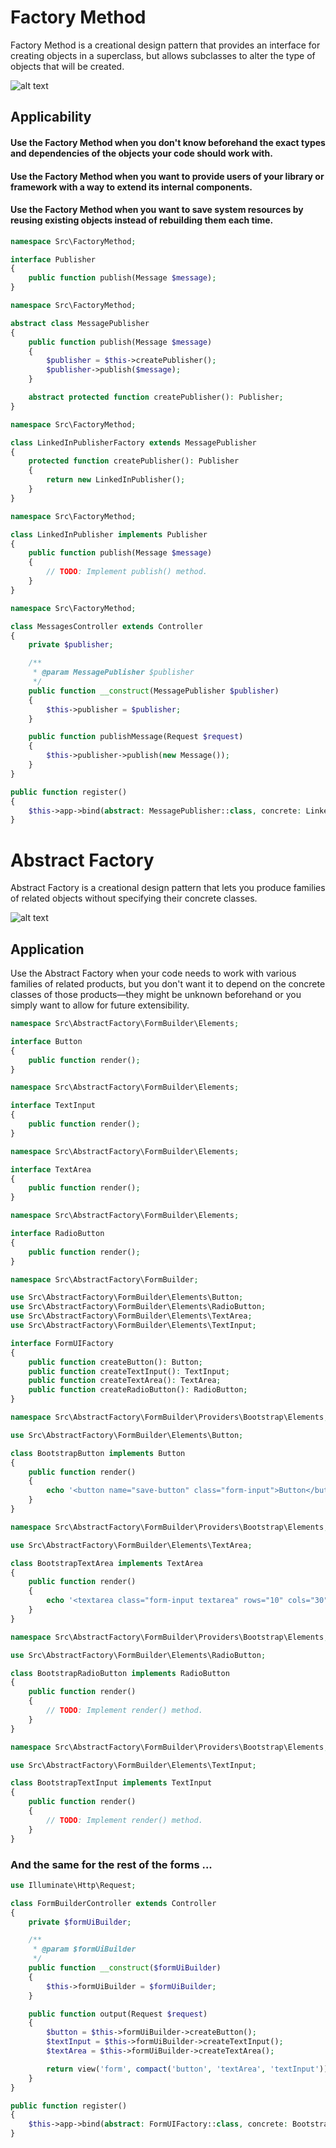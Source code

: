 # Factory Method 

Factory Method is a creational design pattern that provides an interface for creating objects in a superclass, but allows subclasses to alter the type of objects that will be created.


![alt text](image.png)



## Applicability

#### Use the Factory Method when you don't know beforehand the exact types and dependencies of the objects your code should work with.   
#### Use the Factory Method when you want to provide users of your library or framework with a way to extend its internal components.   
#### Use the Factory Method when you want to save system resources by reusing existing objects instead of rebuilding them each time.

```php
namespace Src\FactoryMethod;

interface Publisher
{
    public function publish(Message $message);
}
```

```php
namespace Src\FactoryMethod;

abstract class MessagePublisher
{
    public function publish(Message $message)
    {
        $publisher = $this->createPublisher();
        $publisher->publish($message);
    }

    abstract protected function createPublisher(): Publisher;
}
```

```php
namespace Src\FactoryMethod;

class LinkedInPublisherFactory extends MessagePublisher
{
    protected function createPublisher(): Publisher
    {
        return new LinkedInPublisher();
    }
}
```
```php
namespace Src\FactoryMethod;

class LinkedInPublisher implements Publisher
{
    public function publish(Message $message)
    {
        // TODO: Implement publish() method.
    }
}
```
```php
namespace Src\FactoryMethod;

class MessagesController extends Controller
{
    private $publisher;

    /**
     * @param MessagePublisher $publisher
     */
    public function __construct(MessagePublisher $publisher)
    {
        $this->publisher = $publisher;
    }

    public function publishMessage(Request $request)
    {
        $this->publisher->publish(new Message());
    }
}
```

```php
public function register()
{
    $this->app->bind(abstract: MessagePublisher::class, concrete: LinkedInPublisherFactory::class);
}
```

# Abstract Factory

Abstract Factory is a creational design pattern that lets you produce families of related objects without specifying their concrete classes.

![alt text](image-1.png)

## Application

Use the Abstract Factory when your code needs to work with various families of related products, but you don't want it to depend on the concrete classes of those products—they might be unknown beforehand or you simply want to allow for future extensibility.

```php
namespace Src\AbstractFactory\FormBuilder\Elements;

interface Button
{
    public function render();
}
```

```php
namespace Src\AbstractFactory\FormBuilder\Elements;

interface TextInput
{
    public function render();
}
```

```php
namespace Src\AbstractFactory\FormBuilder\Elements;

interface TextArea
{
    public function render();
}
```

```php
namespace Src\AbstractFactory\FormBuilder\Elements;

interface RadioButton
{
    public function render();
}
```

```php
namespace Src\AbstractFactory\FormBuilder;

use Src\AbstractFactory\FormBuilder\Elements\Button;
use Src\AbstractFactory\FormBuilder\Elements\RadioButton;
use Src\AbstractFactory\FormBuilder\Elements\TextArea;
use Src\AbstractFactory\FormBuilder\Elements\TextInput;

interface FormUIFactory
{
    public function createButton(): Button;
    public function createTextInput(): TextInput;
    public function createTextArea(): TextArea;
    public function createRadioButton(): RadioButton;
}
```
```php
namespace Src\AbstractFactory\FormBuilder\Providers\Bootstrap\Elements;

use Src\AbstractFactory\FormBuilder\Elements\Button;

class BootstrapButton implements Button
{
    public function render()
    {
        echo '<button name="save-button" class="form-input">Button</button>';
    }
}
```

```php
namespace Src\AbstractFactory\FormBuilder\Providers\Bootstrap\Elements;

use Src\AbstractFactory\FormBuilder\Elements\TextArea;

class BootstrapTextArea implements TextArea
{
    public function render()
    {
        echo '<textarea class="form-input textarea" rows="10" cols="30">Text Area Content</textarea>';
    }
}
```

```php
namespace Src\AbstractFactory\FormBuilder\Providers\Bootstrap\Elements;

use Src\AbstractFactory\FormBuilder\Elements\RadioButton;

class BootstrapRadioButton implements RadioButton
{
    public function render()
    {
        // TODO: Implement render() method.
    }
}
```

```php
namespace Src\AbstractFactory\FormBuilder\Providers\Bootstrap\Elements;

use Src\AbstractFactory\FormBuilder\Elements\TextInput;

class BootstrapTextInput implements TextInput
{
    public function render()
    {
        // TODO: Implement render() method.
    }
}
```
### And the same for the rest of the forms ... 

```php
use Illuminate\Http\Request;

class FormBuilderController extends Controller
{
    private $formUiBuilder;

    /**
     * @param $formUiBuilder
     */
    public function __construct($formUiBuilder)
    {
        $this->formUiBuilder = $formUiBuilder;
    }

    public function output(Request $request)
    {
        $button = $this->formUiBuilder->createButton();
        $textInput = $this->formUiBuilder->createTextInput();
        $textArea = $this->formUiBuilder->createTextArea();

        return view('form', compact('button', 'textArea', 'textInput'));
    }
}
```

```php
public function register()
{
    $this->app->bind(abstract: FormUIFactory::class, concrete: BootstrapFormUiFactory::class);
}
```